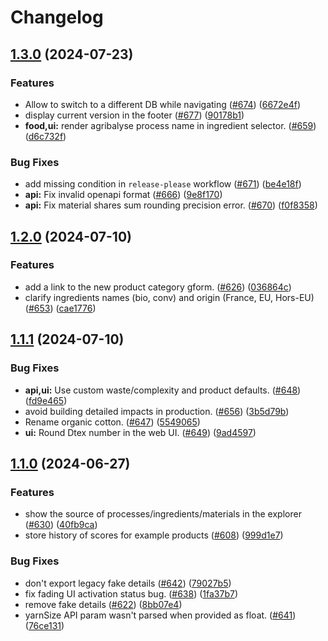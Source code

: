 # Changelog

## [1.3.0](https://github.com/MTES-MCT/ecobalyse/compare/v1.2.0...v1.3.0) (2024-07-23)


### Features

* Allow to switch to a different DB while navigating ([#674](https://github.com/MTES-MCT/ecobalyse/issues/674)) ([6672e4f](https://github.com/MTES-MCT/ecobalyse/commit/6672e4f2adf9f2ffce0859b3c00b2b3385047332))
* display current version in the footer ([#677](https://github.com/MTES-MCT/ecobalyse/issues/677)) ([90178b1](https://github.com/MTES-MCT/ecobalyse/commit/90178b19fdccb5230170781e72e58d6374db264a))
* **food,ui:** render agribalyse process name in ingredient selector. ([#659](https://github.com/MTES-MCT/ecobalyse/issues/659)) ([d6c732f](https://github.com/MTES-MCT/ecobalyse/commit/d6c732f7a1081fb75e749c466c1b2e69de1fbbbf))


### Bug Fixes

* add missing condition in `release-please` workflow ([#671](https://github.com/MTES-MCT/ecobalyse/issues/671)) ([be4e18f](https://github.com/MTES-MCT/ecobalyse/commit/be4e18f43e320e3bd1e740306ea551a438617d0a))
* **api:** Fix invalid openapi format ([#666](https://github.com/MTES-MCT/ecobalyse/issues/666)) ([9e8f170](https://github.com/MTES-MCT/ecobalyse/commit/9e8f17014891846acdff2d6cfaffd41fc5ed4ccc))
* **api:** Fix material shares sum rounding precision error. ([#670](https://github.com/MTES-MCT/ecobalyse/issues/670)) ([f0f8358](https://github.com/MTES-MCT/ecobalyse/commit/f0f8358802d6180d6c43a5fe7374f1271bd82193))

## [1.2.0](https://github.com/MTES-MCT/ecobalyse/compare/v1.1.1...v1.2.0) (2024-07-10)


### Features

* add a link to the new product category gform. ([#626](https://github.com/MTES-MCT/ecobalyse/issues/626)) ([036864c](https://github.com/MTES-MCT/ecobalyse/commit/036864c105af216e935404109dc659a49fa33391))
* clarify ingredients names (bio, conv) and origin (France, EU, Hors-EU) ([#653](https://github.com/MTES-MCT/ecobalyse/issues/653)) ([cae1776](https://github.com/MTES-MCT/ecobalyse/commit/cae177697645ad151439c3ef7a0e069018a53893))

## [1.1.1](https://github.com/MTES-MCT/ecobalyse/compare/v1.1.0...v1.1.1) (2024-07-10)


### Bug Fixes

* **api,ui:** Use custom waste/complexity and product defaults. ([#648](https://github.com/MTES-MCT/ecobalyse/issues/648)) ([fd9e465](https://github.com/MTES-MCT/ecobalyse/commit/fd9e4658470c2243baf53abfff3eec09066bba9d))
* avoid building detailed impacts in production. ([#656](https://github.com/MTES-MCT/ecobalyse/issues/656)) ([3b5d79b](https://github.com/MTES-MCT/ecobalyse/commit/3b5d79beaca1a77087202731f4fc28e08a6d7a72))
* Rename organic cotton. ([#647](https://github.com/MTES-MCT/ecobalyse/issues/647)) ([5549065](https://github.com/MTES-MCT/ecobalyse/commit/554906580cac60f21f66e09671681fa08482a514))
* **ui:** Round Dtex number in the web UI. ([#649](https://github.com/MTES-MCT/ecobalyse/issues/649)) ([9ad4597](https://github.com/MTES-MCT/ecobalyse/commit/9ad459794888fd9d883e2f34971f4bc286a76076))

## [1.1.0](https://github.com/MTES-MCT/ecobalyse/compare/v1.0.0...v1.1.0) (2024-06-27)


### Features

* show the source of processes/ingredients/materials in the explorer ([#630](https://github.com/MTES-MCT/ecobalyse/issues/630)) ([40fb9ca](https://github.com/MTES-MCT/ecobalyse/commit/40fb9cac7cd9ea3027b876bff7433960add8ecac))
* store history of scores for example products ([#608](https://github.com/MTES-MCT/ecobalyse/issues/608)) ([999d1e7](https://github.com/MTES-MCT/ecobalyse/commit/999d1e72f4b3ccc496a1f5b2458abfcfb5654b67))


### Bug Fixes

* don't export legacy fake details ([#642](https://github.com/MTES-MCT/ecobalyse/issues/642)) ([79027b5](https://github.com/MTES-MCT/ecobalyse/commit/79027b51553c1680486fa3e4429caea999f44508))
* fix fading UI activation status bug. ([#638](https://github.com/MTES-MCT/ecobalyse/issues/638)) ([1fa37b7](https://github.com/MTES-MCT/ecobalyse/commit/1fa37b7a5b7a0919d2e2a405cfe52166425c2140))
* remove fake details ([#622](https://github.com/MTES-MCT/ecobalyse/issues/622)) ([8bb07e4](https://github.com/MTES-MCT/ecobalyse/commit/8bb07e47e95c208733f0c9c5f848cedc41a8bb83))
* yarnSize API param wasn't parsed when provided as float. ([#641](https://github.com/MTES-MCT/ecobalyse/issues/641)) ([76ce131](https://github.com/MTES-MCT/ecobalyse/commit/76ce1311dd55d4fe844b920166755f8e708486da))
